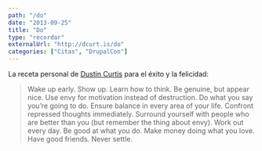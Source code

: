 ```yaml
---
path: "/do"
date: "2013-09-25"
title: "Do"
type: "recordar"
externalUrl: "http://dcurt.is/do"
categories: ["Citas", "DrupalCon"]
---
```


La receta personal de [Dustin Curtis](http://dcurt.is/do) para el éxito y la felicidad:

> Wake up early. Show up. Learn how to think. Be genuine, but appear nice. Use envy for motivation instead of destruction. Do what you say you’re going to do. Ensure balance in every area of your life. Confront repressed thoughts immediately. Surround yourself with people who are better than you (but remember the thing about envy). Work out every day. Be good at what you do. Make money doing what you love. Have good friends. Never settle.